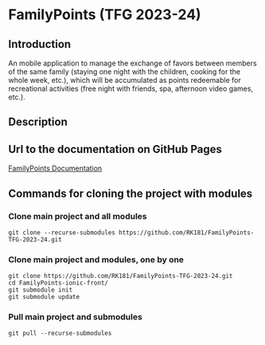 # FamilyPoints (TFG 2023-24)
## Introduction
An mobile application to manage the exchange of favors between members of the same family (staying one night with the children, cooking for the whole week, etc.), which will be accumulated as points redeemable for recreational activities (free night with friends, spa, afternoon video games, etc.).
## Description

## Url to the documentation on GitHub Pages
[FamilyPoints Documentation](https://rk181.github.io/FamilyPoints-TFG-2023-24/)
## Commands for cloning the project with modules 
### Clone main project and all modules
```git clone --recurse-submodules https://github.com/RK181/FamilyPoints-TFG-2023-24.git```
### Clone main project and modules, one by one
```
git clone https://github.com/RK181/FamilyPoints-TFG-2023-24.git
cd FamilyPoints-ionic-front/
git submodule init
git submodule update
```
### Pull main project and submodules
```
git pull --recurse-submodules
```
